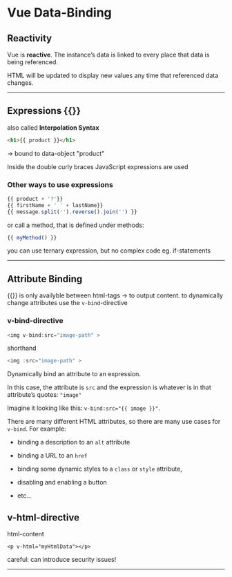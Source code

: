 # Vue Data-Binding

## Reactivity

Vue is **reactive**. The instance’s data is linked to every place that data is being referenced. 

HTML will be updated to display new values any time that referenced data changes.

------

## Expressions {{}} 

also called **Interpolation Syntax**

```html
<h1>{{ product }}</h1>
```

-> bound to data-object "product"

Inside the double curly braces  JavaScript expressions are used

### Other ways to use expressions

```js
{{ product + '?'}}
{{ firstName + ' ' + lastName}}
{{ message.split('').reverse().join('') }}
```

or call a method, that is defined under methods:

```js
{{ myMethod() }}
```

you can use ternary expression, but no complex code eg. if-statements

------

## Attribute Binding

{{}} is only availyble between html-tags -> to output content. to dynamically change attributes use the `v-bind`-directive

### v-bind-directive

```js
<img v-bind:src="image-path" >
```

shorthand

```js
<img :src="image-path" >
```

Dynamically bind an attribute to an expression. 

In this case, the attribute is `src` and the expression is whatever is in that attribute’s quotes: `"image"`

Imagine it looking like this: `v-bind:src="{{ image }}"`. 



There are many different HTML attributes, so there are many use cases for `v-bind`. For example: 

- binding a description to an `alt` attribute

- binding a URL to an `href` 

- binding some dynamic styles to a `class` or `style` attribute, 

- disabling and enabling a button

- etc...

  

## v-html-directive

html-content 

```vue
<p v-html="myHtmlData"></p>
```

careful: can introduce security issues!

------

## 